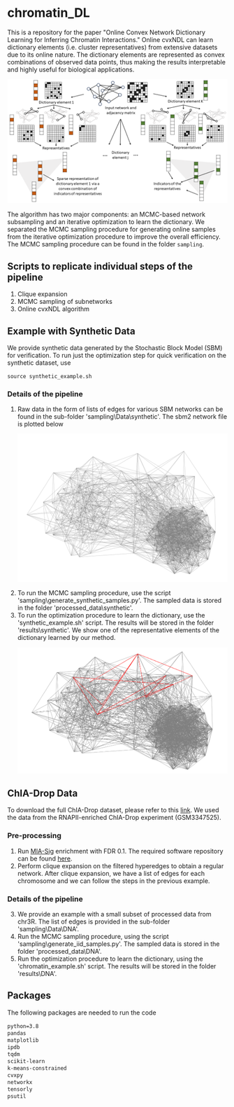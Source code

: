# chromatin_DL
This is a repository for the paper "Online Convex Network Dictionary Learning for Inferring Chromatin Interactions." Online cvxNDL can learn dictionary elements (i.e. cluster representatives) from extensive datasets due to its online nature. The dictionary elements are represented as convex combinations of observed data points, thus making the results interpretable and highly useful for biological applications.

<p align="center">
<img src="https://github.com/rana95vishal/chromatin_DL/blob/main/figures/dict_org_alt.png" width="600">
</p>

The algorithm has two major components: an MCMC-based network subsampling and an iterative optimization to learn the dictionary. We separated the MCMC sampling procedure for generating online samples from the iterative optimization procedure to improve the overall efficiency. The MCMC sampling procedure can be found in the folder `sampling`.

## Scripts to replicate individual steps of the pipeline

1. Clique expansion
2. MCMC sampling of subnetworks
3. Online cvxNDL algorithm 

## Example with Synthetic Data

We provide synthetic data generated by the Stochastic Block Model (SBM) for verification. To run just the optimization step for quick verification on the synthetic dataset, use
```
source synthetic_example.sh
```
### Details of the pipeline

1. Raw data in the form of lists of edges for various SBM networks can be found in the sub-folder 'sampling\Data\synthetic\'. The sbm2 network file is plotted below
   <p align="center">
   <img src="https://github.com/rana95vishal/chromatin_DL/blob/main/figures/sbm_show.png" width="600">
   </p>
2. To run the MCMC sampling procedure, use the script 'sampling\generate_synthetic_samples.py'. The sampled data is stored in the folder 'processed_data\synthetic'.
3. To run the optimization procedure to learn the dictionary, use the 'synthetic_example.sh' script. The results will be stored in the folder 'results\synthetic'. We show one of the representative elements of the dictionary learned by our method.
   <p align="center">
   <img src="https://github.com/rana95vishal/chromatin_DL/blob/main/figures/sbm_show_reps.png" width="600">
   </p>

## ChIA-Drop Data
To download the full ChIA-Drop dataset, please refer to this [link](https://www.ncbi.nlm.nih.gov/geo/query/acc.cgi?acc=GSE109355). We used the data from the RNAPII-enriched ChIA-Drop experiment (GSM3347525). 

### Pre-processing 
1. Run [MIA-Sig](https://genomebiology.biomedcentral.com/articles/10.1186/s13059-019-1868-z) enrichment with FDR 0.1. The required software repository can be found [here](https://github.com/TheJacksonLaboratory/mia-sig).
2. Perform clique expansion on the filtered hyperedges to obtain a regular network. After clique expansion, we have a list of edges for each chromosome and we can follow the steps in the previous example.

### Details of the pipeline
3. We provide an example with a small subset of processed data from chr3R. The list of edges is provided in the sub-folder 'sampling\Data\DNA\'.
4. Run the MCMC sampling procedure, using the script 'sampling\generate_iid_samples.py'. The sampled data is stored in the folder 'processed_data\DNA'.
5. Run the optimization procedure to learn the dictionary, using the 'chromatin_example.sh' script. The results will be stored in the folder 'results\DNA'.

## Packages
The following packages are needed to run the code
```
python=3.8
pandas
matplotlib
ipdb
tqdm
scikit-learn
k-means-constrained
cvxpy
networkx
tensorly
psutil
```
